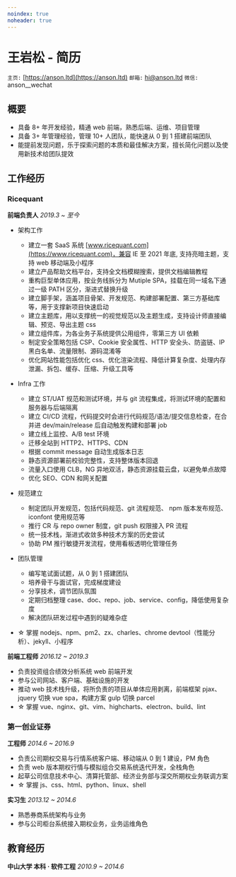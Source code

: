 ```yaml
---
noindex: true
noheader: true
---
```


# 王岩松 - 简历

`主页:` [https://anson.ltd](https://anson.ltd) `邮箱:` [hi@anson.ltd](mailto:hi@anson.ltd) `微信:` anson\_\_wechat

## 概要

- 具备 8+ 年开发经验，精通 web 前端，熟悉后端、运维、项目管理
- 具备 3+ 年管理经验，管理 10+ 人团队，能快速从 0 到 1 搭建前端团队
- 能提前发现问题，乐于探索问题的本质和最佳解决方案，擅长简化问题以及使用新技术给团队提效

## 工作经历

### Ricequant

**前端负责人** _2019.3 ~ 至今_

- 架构工作

  - 建立一套 SaaS 系统 [www.ricequant.com](https://www.ricequant.com)，兼容 IE 至 2021 年底, 支持亮暗主题，支持 web 移动端及小程序
  - 建立产品帮助文档平台，支持全文档模糊搜索，提供文档编辑教程
  - 重构巨型单体应用，按业务线拆分为 Mutiple SPA，挂载在同一域名下通过一级 PATH 区分，渐进式替换升级
  - 建立脚手架，涵盖项目骨架、开发规范、构建部署配置、第三方基础库等，用于支撑新项目快速启动
  - 建立主题库，用以支撑统一的视觉规范以及主题生成，支持设计师直接编辑、预览、导出主题 css
  - 建立组件库，为各业务子系统提供公用组件，零第三方 UI 依赖
  - 制定安全策略包括 CSP、Cookie 安全属性、HTTP 安全头、防盗链、IP 黑白名单、流量限制、源码混淆等
  - 优化网站性能包括优化 css、优化渲染流程、降低计算复杂度、处理内存泄漏、拆包、缓存、压缩、升级工具等

- Infra 工作

  - 建立 ST/UAT 规范和测试环境，并与 git 流程集成，将测试环境的配置和服务器与后端隔离
  - 建立 CI/CD 流程，代码提交时会进行代码规范/语法/提交信息检查，在合并进 dev/main/release 后自动触发构建和部署 job
  - 建立线上监控、A/B test 环境
  - 迁移全站到 HTTP2、HTTPS、CDN
  - 根据 commit message 自动生成版本日志
  - 静态资源部署前校验完整性，支持整体版本回退
  - 流量入口使用 CLB，NG 异地双活，静态资源挂载云盘，以避免单点故障
  - 优化 SEO、CDN 和网关配置

- 规范建立

  - 制定团队开发规范，包括代码规范、git 流程规范、 npm 版本发布规范、iconfont 使用规范等
  - 推行 CR 与 repo owner 制度，git push 权限接入 PR 流程
  - 统一技术栈，渐进式收敛多种技术方案的历史尝试
  - 协助 PM 推行敏捷开发流程，使用看板透明化管理任务

- 团队管理

  - 编写笔试面试题，从 0 到 1 搭建团队
  - 培养骨干与面试官，完成梯度建设
  - 分享技术，调节团队氛围
  - 定期归档整理 case、doc、repo、job、service、config，降低使用复杂度
  - 解决团队研发过程中遇到的疑难杂症

- ☆ 掌握 nodejs、npm、pm2、zx、charles、chrome devtool（性能分析）、jekyll、小程序

**前端工程师** _2016.12 ~ 2019.3_

- 负责投资组合绩效分析系统 web 前端开发
- 参与公司网站、客户端、基础设施的开发
- 推动 web 技术栈升级，将所负责的项目从单体应用剥离，前端框架 pjax、jquery 切换 vue spa，构建方案 gulp 切换 parcel
- ☆ 掌握 vue、nginx、git、vim、highcharts、electron、build、lint

### 第一创业证券

**工程师** _2014.6 ~ 2016.9_

- 负责公司期权交易与行情系统客户端、移动端从 0 到 1 建设，PM 角色
- 负责 web 版本期权行情与模拟组合交易系统迭代开发，全栈角色
- 起草公司信息技术中心、清算托管部、经济业务部与深交所期权业务联调方案
- ☆ 掌握 js、css、html、python、linux、shell

**实习生** _2013.12 ~ 2014.6_

- 熟悉券商系统架构与业务
- 参与公司柜台系统接入期权业务，业务运维角色

## 教育经历

**中山大学 本科 · 软件工程** _2010.9 ~ 2014.6_
